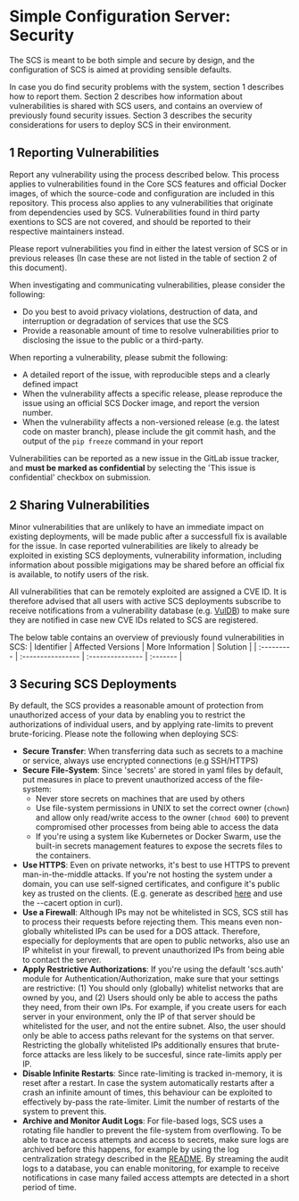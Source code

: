 # Simple Configuration Server: Security
The SCS is meant to be both simple and secure by design, and the configuration
of SCS is aimed at providing sensible defaults.

In case you do find security problems with the system, section 1 describes
how to report them. Section 2 describes how information about
vulnerabilities is shared with SCS users, and contains an overview of
previously found security issues. Section 3 describes the security
considerations for users to deploy SCS in their environment.

## 1 Reporting Vulnerabilities
Report any vulnerability using the process described below. This process
applies to vulnerabilities found in the Core SCS features and official Docker
images, of which the source-code and configuration are included in this
repository. This process also applies to any vulnerabilities that originate
from dependencies used by SCS. Vulnerabilities found in third party
exentions to SCS are not covered, and should be reported to their respective
maintainers instead.

Please report vulnerabilities you find in either the latest version of SCS
or in previous releases (In case these are not listed in the table of section
2 of this document).

When investigating and communicating vulnerabilities, please consider the
following:
* Do you best to avoid privacy violations, destruction of data, and
  interruption or degradation of services that use the SCS
* Provide a reasonable amount of time to resolve vulnerabilities prior to
  disclosing the issue to the public or a third-party.

When reporting a vulnerability, please submit the following:
* A detailed report of the issue, with reproducible steps and a clearly
  defined impact
* When the vulnerability affects a specific release, please reproduce the issue
  using an official SCS Docker image, and report the version number.
* When the vulnerability affects a non-versioned release (e.g. the latest
  code on master branch), please include the git commit hash, and the output of
  the `pip freeze` command in your report

Vulnerabilities can be reported as a new issue in the GitLab issue tracker,
and **must be marked as confidential** by selecting the 'This issue is
confidential' checkbox on submission.

## 2 Sharing Vulnerabilities
Minor vulnerabilities that are unlikely to have an immediate impact on existing
deployments, will be made public after a successfull fix is available for the
issue. In case reported vulnerabilities are likely to already be exploited in
existing SCS deployments, vulnerability information, including information
about possible migigations may be shared before an official fix is available,
to notify users of the risk.

All vulnerabilities that can be remotely exploited are assigned a CVE ID.
It is therefore advised that all users with active SCS deployments subscribe
to receive notifications from a vulnerability database (e.g. [VulDB](https://vuldb.com/))
to make sure they are notified in case new CVE IDs related to SCS are registered.

The below table contains an overview of previously found vulnerabilities in
SCS:
| Identifier | Affected Versions | More Information | Solution |
| :--------- | :---------------- | :--------------- | :------- |

## 3 Securing SCS Deployments
By default, the SCS provides a reasonable amount of protection from
unauthorized access of your data by enabling you to restrict the authorizations
of individual users, and by applying rate-limits to prevent brute-foricing.
Please note the following when deploying SCS:

* **Secure Transfer**: When transferring data such as secrets to a machine or
  service, always use encrypted connections (e.g SSH/HTTPS)
* **Secure File-System**: Since 'secrets' are stored in yaml files by default,
  put measures in place to prevent unauthorized access of the file-system:
    * Never store secrets on machines that are used by others
    * Use file-system permissions in UNIX to set the correct owner (`chown`)
      and allow only read/write access to the owner (`chmod 600`) to prevent
      compromised other processes from being able to access the data
    * If you're using a system like Kubernetes or Docker Swarm, use the
      built-in secrets management features to expose the secrets files to the
      containers.
* **Use HTTPS**: Even on private networks, it's best to use HTTPS
  to prevent man-in-the-middle attacks. If you're not hosting the system under
  a domain, you can use self-signed certificates, and configure it's public key
  as trusted on the clients. (E.g. generate as described [here](https://www.digitalocean.com/community/tutorials/how-to-create-a-self-signed-ssl-certificate-for-nginx-in-ubuntu-22-04) and use
  the --cacert option in curl).
* **Use a Firewall**: Although IPs may not be whitelisted in SCS, SCS still has
  to process their requests before rejecting them. This means even non-globally
  whitelisted IPs can be used for a DOS attack. Therefore, especially for
  deployments that are open to public networks, also use an IP whitelist in
  your firewall, to prevent unauthorized IPs from being able to contact the
  server.
* **Apply Restrictive Authorizations**: If you're using the default 'scs.auth'
  module for Authentication/Authorization, make sure that your settings are
  restrictive: (1) You should only (globally) whitelist networks that are
  owned by you, and (2) Users should only be able to access the paths they
  need, from their own IPs. For example, if you create users for each server
  in your environment, only the IP of that server should be whitelisted for the
  user, and not the entire subnet. Also, the user should only be able to
  access paths relevant for the systems on that server. Restricting
  the globally whitelisted IPs additionally ensures that brute-force attacks
  are less likely to be succesful, since rate-limits apply per IP.
* **Disable Infinite Restarts**: Since rate-limiting is tracked in-memory,
  it is reset after a restart. In case the system automatically restarts after
  a crash an infinite amount of times, this behaviour can be exploited to
  effectively by-pass the rate-limiter. Limit the number of restarts of the
  system to prevent this.
* **Archive and Monitor Audit Logs**: For file-based logs, SCS uses a rotating
  file handler to prevent the file-system from overflowing. To be able to trace
  access attempts and access to secrets, make sure logs are archived before
  this happens, for example by using the log centralization strategy described
  in the [README](README.md). By streaming the audit logs to a database, you can enable
  monitoring, for example to receive notifications in case many failed access
  attempts are detected in a short period of time.
